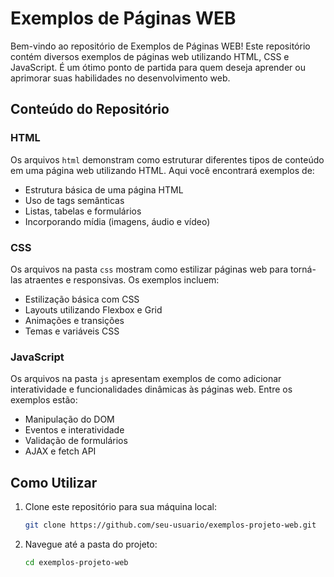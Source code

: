 # Exemplos de Páginas WEB

Bem-vindo ao repositório de Exemplos de Páginas WEB! Este repositório contém diversos exemplos de páginas web utilizando HTML, CSS e JavaScript. É um ótimo ponto de partida para quem deseja aprender ou aprimorar suas habilidades no desenvolvimento web.

## Conteúdo do Repositório

### HTML
Os arquivos
`html` demonstram como estruturar diferentes tipos de conteúdo em uma página web utilizando HTML. Aqui você encontrará exemplos de:

- Estrutura básica de uma página HTML
- Uso de tags semânticas
- Listas, tabelas e formulários
- Incorporando mídia (imagens, áudio e vídeo)

### CSS
Os arquivos na pasta 
`css` mostram como estilizar páginas web para torná-las atraentes e responsivas. Os exemplos incluem:

- Estilização básica com CSS
- Layouts utilizando Flexbox e Grid
- Animações e transições
- Temas e variáveis CSS

### JavaScript
Os arquivos na pasta 
`js` apresentam exemplos de como adicionar interatividade e funcionalidades dinâmicas às páginas web. Entre os exemplos estão:

- Manipulação do DOM
- Eventos e interatividade
- Validação de formulários
- AJAX e fetch API

## Como Utilizar

1. Clone este repositório para sua máquina local:

 
    ```bash
    git clone https://github.com/seu-usuario/exemplos-projeto-web.git
    ```

2. Navegue até a pasta do projeto:

   
    ```bash
    cd exemplos-projeto-web
    ```
